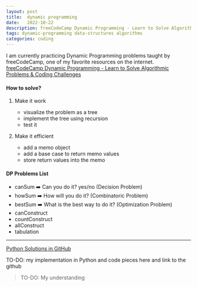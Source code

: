 ```yaml
---
layout: post
title:  dynamic programming
date:   2022-10-22
description: freeCodeCamp Dynamic Programming - Learn to Solve Algorithmic Problems & Coding Challenges
tags: dynamic-programming data-structures algorithms
categories: coding
---
```

 I am currently practicing Dynamic Programming problems taught by freeCodeCamp, one of my favorite resources on the internet. <a href="https://www.youtube.com/watch?v=oBt53YbR9Kk&t=1829s">freeCodeCamp Dynamic Programming - Learn to Solve Algorithmic Problems & Coding Challenges</a> 

#### How to solve?
1. Make it work
    - visualize the problem as a tree
    - implement the tree using recursion
    - test it

2. Make it efficient
    - add a memo object
    - add a base case to return memo values
    - store return values into the memo

#### DP Problems List
<ul>
    <li>canSum ➡️ Can you do it? yes/no (Decision Problem) </li>
    <li>howSum ➡️ How will you do it? (Combinatoric Problem) </li>
    <li>bestSum ➡️ What is the best way to do it? (Optimization Problem) </li>
    <li>canConstruct</li>
    <li>countConstruct</li>
    <li>allConstruct</li>
    <li>tabulation</li>
</ul>

<hr>

<a href="https://github.com/feyza-droid/dynamic_programming">Python Solutions in GitHub</a>

TO-DO: my implementation in Python and code pieces here and link to the github

<blockquote>
    TO-DO: My understanding
</blockquote>

